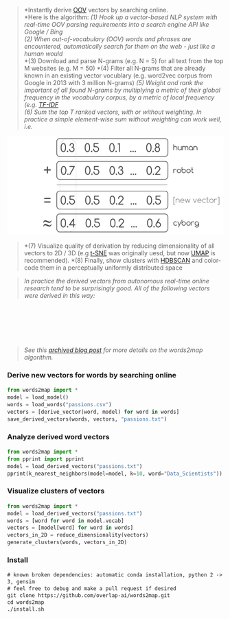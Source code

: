 <p style="text-align: center;"><span style="font-family:georgia,serif"><img alt="" src="https://raw.githubusercontent.com/overlap-ai/words2map/master/visualizations/architecture.png" /></span></p>
 
> *Instantly derive [OOV](https://medium.com/@shabeelkandi/handling-out-of-vocabulary-words-in-natural-language-processing-based-on-context-4bbba16214d5) vectors by searching online.  
> *Here is the algorithm:
> *(1) Hook up a vector-based NLP system with real-time OOV parsing requirements into a search engine API like Google / Bing*  
> *(2) When out-of-vocabulary (OOV) words and phrases are encountered, automatically search for them on the web - just like a human would*  
> *(3) Download and parse N-grams (e.g. N = 5) for all text from the top M websites (e.g. M = 50)
> *(4) Filter all N-grams that are already known in an existing vector vocublary (e.g. word2vec corpus from Google in 2013 with 3 million N-grams) 
> *(5) Weight and rank the important of all found N-grams by multiplying a metric of their global frequency in the vocabulary corpus, by a metric of local frequency (e.g. [TF-IDF](https://en.wikipedia.org/wiki/Tf%E2%80%93idf)*  
> *(6) Sum the top T ranked vectors, with or without weighting.  In practice a simple element-wise sum without weighting can work well, i.e.*   

<p style="text-align: center;"><span style="font-family:georgia,serif"><img alt="" src="https://raw.githubusercontent.com/legel/words2map/master/visualizations/human_robot_cyborg.png" /></span></p>

> *(7) Visualize quality of derivation by reducing dimensionality of all vectors to 2D / 3D (e.g [t-SNE](https://lvdmaaten.github.io/tsne/) was originally uesd, but now [UMAP](https://github.com/lmcinnes/umap) is recommended).
> *(8) Finally, show clusters with [HDBSCAN](https://github.com/scikit-learn-contrib/hdbscan) and color-code them in a perceptually uniformly distributed space

> *In practice the derived vectors from autonomous real-time online research tend to be surprisingly good.  All of the following vectors were derived in this way:*  
<p style="text-align: center;"><span style="font-family:georgia,serif"><img alt="" src="https://raw.githubusercontent.com/overlap-ai/words2map/master/visualizations/passions.png" /></span></p>
<p style="text-align: center;"><span style="font-family:georgia,serif"><img alt="" src="https://raw.githubusercontent.com/overlap-ai/words2map/master/visualizations/famous.png" /></span></p>
<p style="text-align: center;"><span style="font-family:georgia,serif"><img alt="" src="https://raw.githubusercontent.com/overlap-ai/words2map/master/visualizations/tech.png" /></span></p>

> *See this [archived blog post](http://web.archive.org/web/20160806040004if_/http://blog.yhat.com/posts/words2map.html) for more details on the words2map algorithm.*

### Derive new vectors for words by searching online

```python
from words2map import *
model = load_model()
words = load_words("passions.csv")
vectors = [derive_vector(word, model) for word in words]
save_derived_vectors(words, vectors, "passions.txt")
```

### Analyze derived word vectors
```python
from words2map import *
from pprint import pprint
model = load_derived_vectors("passions.txt")
pprint(k_nearest_neighbors(model=model, k=10, word="Data_Scientists"))
```

### Visualize clusters of vectors
```python
from words2map import *
model = load_derived_vectors("passions.txt")
words = [word for word in model.vocab]
vectors = [model[word] for word in words]
vectors_in_2D = reduce_dimensionality(vectors)
generate_clusters(words, vectors_in_2D)
```

### Install 

```shell
# known broken dependencies: automatic conda installation, python 2 -> 3, gensim
# feel free to debug and make a pull request if desired
git clone https://github.com/overlap-ai/words2map.git
cd words2map
./install.sh
```

